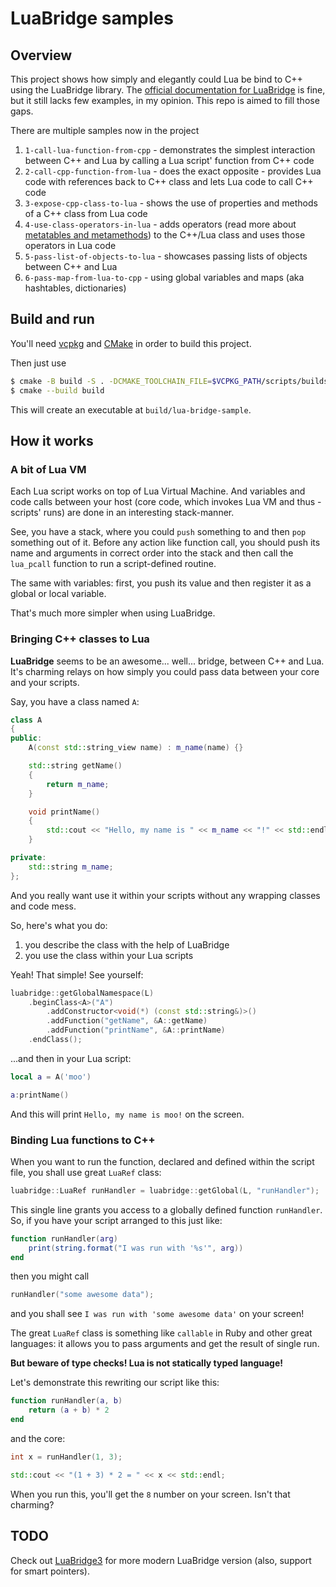 # LuaBridge samples

## Overview

This project shows how simply and elegantly could Lua be bind to C++ using the LuaBridge library.
The [official documentation for LuaBridge](http://vinniefalco.github.io/LuaBridge/Manual.html#s4.1)
is fine, but it still lacks few examples, in my opinion. This repo is aimed to fill those gaps.

There are multiple samples now in the project

1. `1-call-lua-function-from-cpp` - demonstrates the simplest interaction between C++ and Lua by calling a Lua script' function from C++ code
2. `2-call-cpp-function-from-lua` - does the exact opposite - provides Lua code with references back to C++ class and lets Lua code to call C++ code
3. `3-expose-cpp-class-to-lua` - shows the use of properties and methods of a C++ class from Lua code
4. `4-use-class-operators-in-lua` - adds operators (read more about [metatables and metamethods](http://www.lua.org/manual/5.4/manual.html#2.4)) to the C++/Lua class and uses those operators in Lua code
5. `5-pass-list-of-objects-to-lua` - showcases passing lists of objects between C++ and Lua
6. `6-pass-map-from-lua-to-cpp` - using global variables and maps (aka hashtables, dictionaries)

## Build and run

You'll need [vcpkg](https://github.com/microsoft/vcpkg) and [CMake](https://cmake.org/) in order to build this project.

Then just use

```bash
$ cmake -B build -S . -DCMAKE_TOOLCHAIN_FILE=$VCPKG_PATH/scripts/buildsystems/vcpkg.cmake
$ cmake --build build
```

This will create an executable at `build/lua-bridge-sample`.

## How it works

### A bit of Lua VM

Each Lua script works on top of Lua Virtual Machine. And variables and
code calls between your host (core code, which invokes Lua VM and thus -
scripts' runs) are done in an interesting stack-manner.

See, you have a stack, where you could `push` something to and then `pop`
something out of it. Before any action like function call, you should
push its name and arguments in correct order into the stack and then
call the `lua_pcall` function to run a script-defined routine.

The same with variables: first, you push its value and then register it as
a global or local variable.

That's much more simpler when using LuaBridge.

### Bringing C++ classes to Lua

**LuaBridge** seems to be an awesome... well... bridge, between C++ and Lua.
It's charming relays on how simply you could pass data between your core
and your scripts.

Say, you have a class named `A`:

```cpp
class A
{
public:
    A(const std::string_view name) : m_name(name) {}

    std::string getName()
    {
        return m_name;
    }

    void printName()
    {
        std::cout << "Hello, my name is " << m_name << "!" << std::endl;
    }

private:
    std::string m_name;
};
```

And you really want use it within your scripts without any wrapping classes
and code mess.

So, here's what you do:

1. you describe the class with the help of LuaBridge
2. you use the class within your Lua scripts

Yeah! That simple! See yourself:

```cpp
luabridge::getGlobalNamespace(L)
    .beginClass<A>("A")
        .addConstructor<void(*) (const std::string&)>()
        .addFunction("getName", &A::getName)
        .addFunction("printName", &A::printName)
    .endClass();
```

...and then in your Lua script:

```lua
local a = A('moo')

a:printName()
```

And this will print `Hello, my name is moo!` on the screen.

### Binding Lua functions to C++

When you want to run the function, declared and defined within the script file,
you shall use great `LuaRef` class:

```cpp
luabridge::LuaRef runHandler = luabridge::getGlobal(L, "runHandler");
```

This single line grants you access to a globally defined function `runHandler`.
So, if you have your script arranged to this just like:

```lua
function runHandler(arg)
    print(string.format("I was run with '%s'", arg))
end
```

then you might call

```cpp
runHandler("some awesome data");
```

and you shall see `I was run with 'some awesome data'` on your screen!

The great `LuaRef` class is something like `callable` in Ruby and other great
languages: it allows you to pass arguments and get the result of single run.

**But beware of type checks! Lua is not statically typed language!**

Let's demonstrate this rewriting our script like this:

```lua
function runHandler(a, b)
    return (a + b) * 2
end
```

and the core:

```cpp
int x = runHandler(1, 3);

std::cout << "(1 + 3) * 2 = " << x << std::endl;
```

When you run this, you'll get the `8` number on your screen. Isn't that charming?

## TODO

Check out [LuaBridge3](https://github.com/kunitoki/LuaBridge3) for more modern LuaBridge version (also, support for smart pointers).

